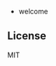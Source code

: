-  welcome

<!---
punkucheung/punkucheung is a ✨ special ✨ repository because its `README.md` (this file) appears on your GitHub profile.
You can click the Preview link to take a look at your changes.
--->


## License

MIT
